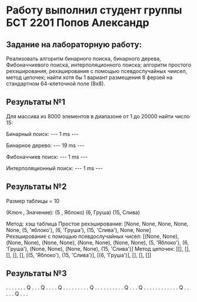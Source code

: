 Работу выполнил студент группы БСТ 2201 Попов Александр
=

Задание на лабораторную работу:
-

Реализовать алгоритм бинарного поиска, бинарного дерева, Фибоначчиевого поиска, интерполяционного поиска;
алгоритм простого рехэширования, рехэширования с помощью псевдослучайных чиисел, метод цепочек;
найти хотя бы 1 вариант размещения 8 ферзей на стандартном 64-клеточной поле (8х8).

Результаты №1
-

Для массива из 8000 элементов в диапазоне от 1 до 20000 найти число 15:

Бинарный поиск: --- 1 ms ---

Бинарное дерево: --- 19 ms ---

Фибоначчиев поиск: --- 1 ms ---

Интерполяционный поиск: --- 1 ms ---



Результаты №2
-

Размер таблицы = 10

(Ключ , Значение): (5 , Яблоко) (6, Груша) (15, Слива)

Метод: хэш таблица
Простое рехэширование: [None, None, None, None, None, (5, 'яблоко'), (6, 'Груша'), (15, 'Слива'), None, None]
Рехэширование с помощью псевдослучайных чисел: [(None, None), (None, None), (None, None), (None, None), (None, None), (5, 'Яблоко'), (6, 'Груша'), (None, None), (None, None), (15, 'Слива')]
Метод цепочек: [[], [], [], [], [], [(5, 'Яблоко'), (15, 'Слива')], [(6, 'Груша')], [], [], []]


Результаты №3
-

. . . . . . . Q 
. . . Q . . . . 
Q . . . . . . . 
. . Q . . . . . 
. . . . . Q . . 
. Q . . . . . . 
. . . . . . Q . 
. . . . Q . . . 
